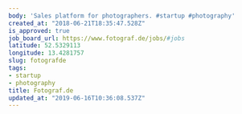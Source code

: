 ```yaml
---
body: 'Sales platform for photographers. #startup #photography'
created_at: "2018-06-21T18:35:47.528Z"
is_approved: true
job_board_url: https://www.fotograf.de/jobs/#jobs
latitude: 52.5329113
longitude: 13.4281757
slug: fotografde
tags:
- startup
- photography
title: Fotograf.de
updated_at: "2019-06-16T10:36:08.537Z"
---
```

